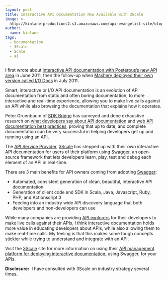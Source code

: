 ```yaml
---
layout: post
title: Interactive API Documentation Now Available with 3Scale
image: >-
  http://kinlane-productions2.s3.amazonaws.com/api-evangelist-site/blog/3scale-logo.jpg
author:
  name: kinlane
tags:
  - Documentation
  - 3Scale
  - Scale
  - ai
---
```

I first wrote about [interactive API documentation with Posterous’s new API area](http://apievangelist.com/2011/06/17/deploying-smarter-api-documentation/ "interactive API documentation with Posterous's new API area") in June 2011, then the follow-up when [Mashery deployed their own version called I/O Docs](http://blog.programmableweb.com/2011/07/26/mashery-delivers-smarter-api-documentation/ "Mashery deploying their own version called I/O docs") in July 2011.

Smart, interactive or I/O API documentation is an evolution of API documentation from static and often boring documentation, to more interactive and real-time experience, allowing you to make live calls against an API while also browsing the documentation that explains how it operates.

Peter Gruenbaum of [SDK Bridge](http://apievangelist.com/serviceproviders/ "SDK Bridge") has surveyed and done exhaustive research on [what developers say about API documentation](http://blog.programmableweb.com/2011/05/20/what-developers-say-about-api-documentation/ "what developers say about API documentation") and [web API documentation best practices](http://blog.programmableweb.com/2010/08/12/web-api-documentation-best-practices/ "web api documentation best practices"), proving that up to date, and complete documentation can be very successful in helping developers get up and running using an API.

The [API Service Provider](http://apievangelist.com/serviceproviders/ "API Service Provider"), [3Scale](http://apievangelist.com/serviceproviders/3scale.php "3Scale") has stepped up with their own interactive API documentation for users of their platform using [Swagger](http://swagger.wordnik.com/ "Swagger"), an open-source framework that lets developers learn, play, test and debug each element of an API in real-time.

There are 3 main benefits for API owners coming from adopting [Swagger](/2011/11/09/can-swagger-deliver-a-restful-api-discovery-service/ "Swagger"):

*   Automated, consistent generation of clean, beautiful, interactive API documentation
*   Generation of client code and SDK in Scala, Java, Javascript, Ruby, PHP, and Actionscript 3
*   Feeding into an industry wide API discovery language that both developers and non-developers can use

While many companies are providing [API explorers](http://apievangelist.com/buildingblocks/api_explorer.php "API Explorer") for their developers to make live calls against their APIs, I think interactive documentation holds more value in educating developers about APIs, while also allowing them to make real-time calls. My feeling is that this makes some tough concepts stickier while trying to understand and integrate with an API.

Visit the [3Scale](http://www.3scale.net "3Scale") site for more information on using their [API management platform for deploying interactive documentation](http://www.3scale.net/2012/01/24/interactive-api-documentation-the-new-api-console-for-developers/ "API management platform for deploying interactive documentation"), using Swagger, for your APIs.

**Disclosure:**  I have consulted with 3Scale on industry strategy several times.